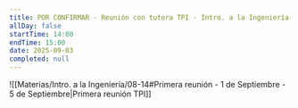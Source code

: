 ```yaml
---
title: POR CONFIRMAR - Reunión con tutora TPI - Intro. a la Ingeniería
allDay: false
startTime: 14:00
endTime: 15:00
date: 2025-09-03
completed: null
---
```

![[Materias/Intro. a la Ingeniería/08-14#Primera reunión - 1 de Septiembre - 5 de Septiembre|Primera reunión TPI]]

